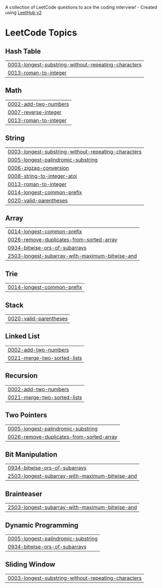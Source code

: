 A collection of LeetCode questions to ace the coding interview! - Created using [LeetHub v2](https://github.com/arunbhardwaj/LeetHub-2.0)
<!---LeetCode Topics Start-->
# LeetCode Topics
## Hash Table
|  |
| ------- |
| [0003-longest-substring-without-repeating-characters](https://github.com/agoodjoe637/leetcode/tree/master/0003-longest-substring-without-repeating-characters) |
| [0013-roman-to-integer](https://github.com/agoodjoe637/leetcode/tree/master/0013-roman-to-integer) |
## Math
|  |
| ------- |
| [0002-add-two-numbers](https://github.com/agoodjoe637/leetcode/tree/master/0002-add-two-numbers) |
| [0007-reverse-integer](https://github.com/agoodjoe637/leetcode/tree/master/0007-reverse-integer) |
| [0013-roman-to-integer](https://github.com/agoodjoe637/leetcode/tree/master/0013-roman-to-integer) |
## String
|  |
| ------- |
| [0003-longest-substring-without-repeating-characters](https://github.com/agoodjoe637/leetcode/tree/master/0003-longest-substring-without-repeating-characters) |
| [0005-longest-palindromic-substring](https://github.com/agoodjoe637/leetcode/tree/master/0005-longest-palindromic-substring) |
| [0006-zigzag-conversion](https://github.com/agoodjoe637/leetcode/tree/master/0006-zigzag-conversion) |
| [0008-string-to-integer-atoi](https://github.com/agoodjoe637/leetcode/tree/master/0008-string-to-integer-atoi) |
| [0013-roman-to-integer](https://github.com/agoodjoe637/leetcode/tree/master/0013-roman-to-integer) |
| [0014-longest-common-prefix](https://github.com/agoodjoe637/leetcode/tree/master/0014-longest-common-prefix) |
| [0020-valid-parentheses](https://github.com/agoodjoe637/leetcode/tree/master/0020-valid-parentheses) |
## Array
|  |
| ------- |
| [0014-longest-common-prefix](https://github.com/agoodjoe637/leetcode/tree/master/0014-longest-common-prefix) |
| [0026-remove-duplicates-from-sorted-array](https://github.com/agoodjoe637/leetcode/tree/master/0026-remove-duplicates-from-sorted-array) |
| [0934-bitwise-ors-of-subarrays](https://github.com/agoodjoe637/leetcode/tree/master/0934-bitwise-ors-of-subarrays) |
| [2503-longest-subarray-with-maximum-bitwise-and](https://github.com/agoodjoe637/leetcode/tree/master/2503-longest-subarray-with-maximum-bitwise-and) |
## Trie
|  |
| ------- |
| [0014-longest-common-prefix](https://github.com/agoodjoe637/leetcode/tree/master/0014-longest-common-prefix) |
## Stack
|  |
| ------- |
| [0020-valid-parentheses](https://github.com/agoodjoe637/leetcode/tree/master/0020-valid-parentheses) |
## Linked List
|  |
| ------- |
| [0002-add-two-numbers](https://github.com/agoodjoe637/leetcode/tree/master/0002-add-two-numbers) |
| [0021-merge-two-sorted-lists](https://github.com/agoodjoe637/leetcode/tree/master/0021-merge-two-sorted-lists) |
## Recursion
|  |
| ------- |
| [0002-add-two-numbers](https://github.com/agoodjoe637/leetcode/tree/master/0002-add-two-numbers) |
| [0021-merge-two-sorted-lists](https://github.com/agoodjoe637/leetcode/tree/master/0021-merge-two-sorted-lists) |
## Two Pointers
|  |
| ------- |
| [0005-longest-palindromic-substring](https://github.com/agoodjoe637/leetcode/tree/master/0005-longest-palindromic-substring) |
| [0026-remove-duplicates-from-sorted-array](https://github.com/agoodjoe637/leetcode/tree/master/0026-remove-duplicates-from-sorted-array) |
## Bit Manipulation
|  |
| ------- |
| [0934-bitwise-ors-of-subarrays](https://github.com/agoodjoe637/leetcode/tree/master/0934-bitwise-ors-of-subarrays) |
| [2503-longest-subarray-with-maximum-bitwise-and](https://github.com/agoodjoe637/leetcode/tree/master/2503-longest-subarray-with-maximum-bitwise-and) |
## Brainteaser
|  |
| ------- |
| [2503-longest-subarray-with-maximum-bitwise-and](https://github.com/agoodjoe637/leetcode/tree/master/2503-longest-subarray-with-maximum-bitwise-and) |
## Dynamic Programming
|  |
| ------- |
| [0005-longest-palindromic-substring](https://github.com/agoodjoe637/leetcode/tree/master/0005-longest-palindromic-substring) |
| [0934-bitwise-ors-of-subarrays](https://github.com/agoodjoe637/leetcode/tree/master/0934-bitwise-ors-of-subarrays) |
## Sliding Window
|  |
| ------- |
| [0003-longest-substring-without-repeating-characters](https://github.com/agoodjoe637/leetcode/tree/master/0003-longest-substring-without-repeating-characters) |
<!---LeetCode Topics End-->